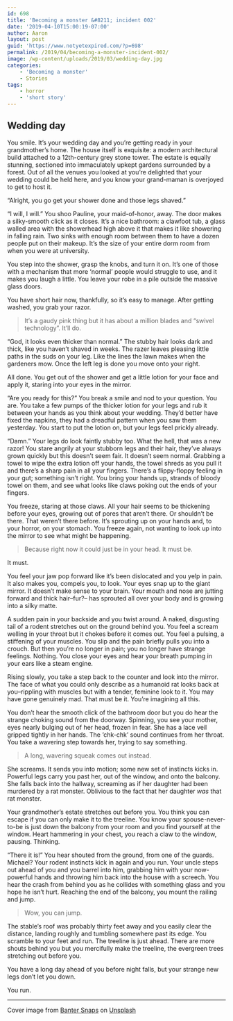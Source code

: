 ```yaml
---
id: 698
title: 'Becoming a monster &#8211; incident 002'
date: '2019-04-10T15:00:19-07:00'
author: Aaron
layout: post
guid: 'https://www.notyetexpired.com/?p=698'
permalink: /2019/04/becoming-a-monster-incident-002/
image: /wp-content/uploads/2019/03/wedding-day.jpg
categories:
    - 'Becoming a monster'
    - Stories
tags:
    - horror
    - 'short story'
---
```


## Wedding day

You smile. It’s your wedding day and you’re getting ready in your grandmother’s home. The house itself is exquisite: a modern architectural build attached to a 12th-century grey stone tower. The estate is equally stunning, sectioned into immaculately upkept gardens surrounded by a forest. Out of all the venues you looked at you’re delighted that your wedding could be held here, and you know your grand-maman is overjoyed to get to host it.

“Alright, you go get your shower done and those legs shaved.”

“I will, I will.” You shoo Pauline, your maid-of-honor, away. The door makes a silky-smooth click as it closes. It’s a nice bathroom: a clawfoot tub, a glass walled area with the showerhead high above it that makes it like showering in falling rain. Two sinks with enough room between them to have a dozen people put on their makeup. It’s the size of your entire dorm room from when you were at university.

You step into the shower, grasp the knobs, and turn it on. It’s one of those with a mechanism that more ‘normal’ people would struggle to use, and it makes you laugh a little. You leave your robe in a pile outside the massive glass doors.

You have short hair now, thankfully, so it’s easy to manage. After getting washed, you grab your razor.

> It’s a gaudy pink thing but it has about a million blades and “swivel technology”. It’ll do.

“God, it looks even thicker than normal.” The stubby hair looks dark and thick, like you haven’t shaved in weeks. The razer leaves pleasing little paths in the suds on your leg. Like the lines the lawn makes when the gardeners mow. Once the left leg is done you move onto your right.

All done. You get out of the shower and get a little lotion for your face and apply it, staring into your eyes in the mirror.

“Are you ready for this?” You break a smile and nod to your question. You are. You take a few pumps of the thicker lotion for your legs and rub it between your hands as you think about your wedding. They’d better have fixed the napkins, they had a dreadful pattern when you saw them yesterday. You start to put the lotion on, but your legs feel prickly already.

“Damn.” Your legs do look faintly stubby too. What the hell, that was a new razor! You stare angrily at your stubborn legs and their hair, they’ve always grown quickly but this doesn’t seem fair. It doesn’t seem normal. Grabbing a towel to wipe the extra lotion off your hands, the towel shreds as you pull it and there’s a sharp pain in all your fingers. There’s a flippy-floppy feeling in your gut; something isn’t right. You bring your hands up, strands of bloody towel on them, and see what looks like claws poking out the ends of your fingers.

You freeze, staring at those claws. All your hair seems to be thickening before your eyes, growing out of pores that aren’t there. Or shouldn’t be there. That weren’t there before. It’s sprouting up on your hands and, to your horror, on your stomach. You freeze again, not wanting to look up into the mirror to see what might be happening.

> Because right now it could just be in your head. It must be.

It must.

You feel your jaw pop forward like it’s been dislocated and you yelp in pain. It also makes you, compels you, to look. Your eyes snap up to the giant mirror. It doesn’t make sense to your brain. Your mouth and nose are jutting forward and thick hair–fur?– has sprouted all over your body and is growing into a silky matte.

A sudden pain in your backside and you twist around. A naked, disgusting tail of a rodent stretches out on the ground behind you. You feel a scream welling in your throat but it chokes before it comes out. You feel a pulsing, a stiffening of your muscles. You slip and the pain briefly pulls you into a crouch. But then you’re no longer in pain; you no longer have strange feelings. Nothing. You close your eyes and hear your breath pumping in your ears like a steam engine.

Rising slowly, you take a step back to the counter and look into the mirror. The face of what you could only describe as a humanoid rat looks back at you–rippling with muscles but with a tender, feminine look to it. You may have gone genuinely mad. That must be it. You’re imagining all this.

You don’t hear the smooth click of the bathroom door but you do hear the strange choking sound from the doorway. Spinning, you see your mother, eyes nearly bulging out of her head, frozen in fear. She has a lace veil gripped tightly in her hands. The ‘chk-chk’ sound continues from her throat. You take a wavering step towards her, trying to say something.

> A long, wavering squeak comes out instead.

She screams. It sends you into motion; some new set of instincts kicks in. Powerful legs carry you past her, out of the window, and onto the balcony. She falls back into the hallway, screaming as if her daughter had been murdered by a rat monster. Oblivious to the fact that her daughter *was* that rat monster.

Your grandmother’s estate stretches out before you. You think you can escape if you can only make it to the treeline. You know your spouse-never-to-be is just down the balcony from your room and you find yourself at the window. Heart hammering in your chest, you reach a claw to the window, pausing. Thinking.

“There it is!” You hear shouted from the ground, from one of the guards. Michael? Your rodent instincts kick in again and you run. Your uncle steps out ahead of you and you barrel into him, grabbing him with your now-powerful hands and throwing him back into the house with a screech. You hear the crash from behind you as he collides with something glass and you hope he isn’t hurt. Reaching the end of the balcony, you mount the railing and jump.

> Wow, you can jump.

The stable’s roof was probably thirty feet away and you easily clear the distance, landing roughly and tumbling somewhere past its edge. You scramble to your feet and run. The treeline is just ahead. There are more shouts behind you but you mercifully make the treeline, the evergreen trees stretching out before you.

You have a long day ahead of you before night falls, but your strange new legs don’t let you down.

You run.

- - - - - -

Cover image from [Banter Snaps](https://unsplash.com/photos/y4bE8ST_CTg?utm_source=unsplash&utm_medium=referral&utm_content=creditCopyText) on [Unsplash](https://unsplash.com/search/photos/wedding?utm_source=unsplash&utm_medium=referral&utm_content=creditCopyText)